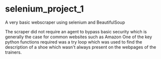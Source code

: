 # selenium_project_1
A very basic webscraper using selenium and BeautifulSoup

The scraper did not require an agent to bypass basic security which is generally the case for common websites such as Amazon
One of the key python functions required was a try loop which was used to find the description of a shoe which wasn't always present on the webpages of the trainers.
